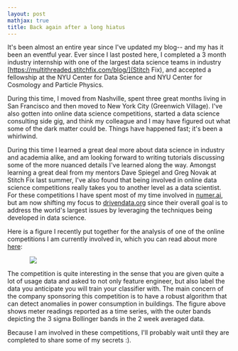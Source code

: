 ```yaml
---
layout: post
mathjax: true
title: Back again after a long hiatus
---
```


It's been almost an entire year since I've updated my blog-- and my has it been an eventful year. Ever since I last posted here, I completed a 3 month industry internship with one of the largest data science teams in industry [https://multithreaded.stitchfix.com/blog/](Stitch Fix), and accepted a fellowship at the NYU Center for Data Science and NYU Center for Cosmology and Particle Physics.

During this time, I moved from Nashville, spent three great months living in San Francisco and then moved to New York City (Greenwich Village). I've also gotten into online data science competitions, started a data science consulting side gig, and think my colleague and I may have figured out what some of the dark matter could be. Things have happened fast; it's been a whirlwind.

During this time I learned a great deal more about data science in industry and academia alike, and am looking forward to writing tutorials discussing some of the more nuanced details I've learned along the way. Amongst learning a great deal from my mentors Dave Spiegel and Greg Novak at Stitch Fix last summer, I've also found that being involved in online data science competitions really takes you to another level as a data scientist. For these competitions I have spent most of my time involved in [numer.ai](http://www.numer.ai), but am now shifting my focus to [drivendata.org](http://www.drivendata.org) since their overall goal is to address the world's largest issues by leveraging the techniques being developed in data science.

Here is a figure I recently put together for the analysis of one of the online competitions I am currently involved in, which you can read about more [here](https://www.drivendata.org/competitions/52/anomaly-detection-electricity/):

<img align="center" hspace="50px" src="https://raw.githubusercontent.com/richardagalvez/richardagalvez.github.io/master/images/posts/post_11/meter_usage.png"/>

The competition is quite interesting in the sense that you are given quite a lot of usage data and asked to not only feature engineer, but also label the data you anticipate you will train your classifier with. The main concern of the company sponsoring this competition is to have a robust algorithm that can detect anomalies in power consumption in buildings. The figure above shows meter readings reported as a time series, with the outer bands depicting the 3 sigma Bollinger bands in the 2 week averaged data.

 Because I am involved in these competitions, I'll probably wait until they are completed to share some of my secrets :).     

